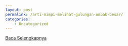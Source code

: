 ```yaml
---
layout: post
permalink: /arti-mimpi-melihat-gulungan-ombak-besar/
categories:
    - Uncategorized
---
```


[Baca Selengkapnya](/07)